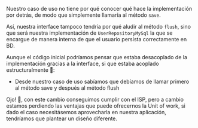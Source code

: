 Nuestro caso de uso no tiene por qué conocer qué hace la implementación por detrás, de modo que simplemente llamaría al método `save`.

Así, nuestra interface tampoco tendría por qué aludir al método `flush`, sino que será nuestra implementación de `UserRepositoryMySql` la que se encargue de manera interna de que el usuario persista correctamente en BD.

Aunque el código inicial podríamos pensar que estaba desacoplado de la implementación gracias a la interface, si que estaba acoplado estructuralmente 🧩:

- Desde nuestro caso de uso sabíamos que debíamos de llamar primero al método save y después al método flush

Ojo! 👀, con este cambio conseguimos cumplir con el ISP, pero a cambio estamos perdiendo las ventajas que puede ofrecernos la Unit of work, si dado el caso necesitásemos aprovecharla en nuestra aplicación, tendríamos que plantear un diseño diferente.